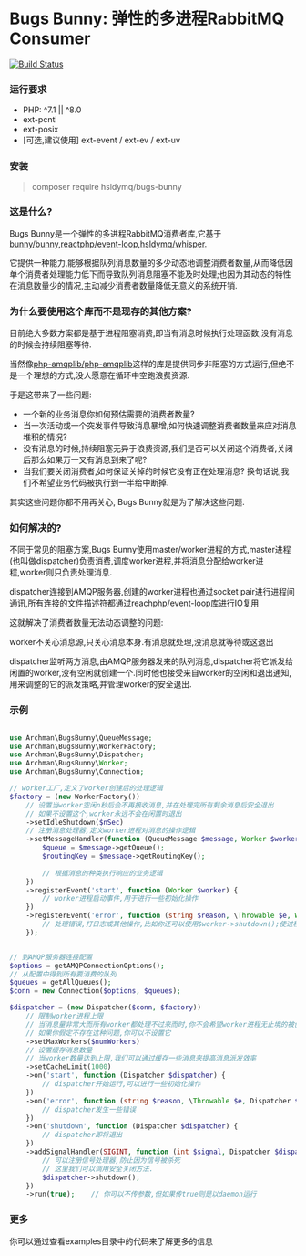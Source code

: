 # Bugs Bunny: 弹性的多进程RabbitMQ Consumer
[![Build Status](https://app.travis-ci.com/hsldymq/bugs-bunny.svg?branch=master)](https://app.travis-ci.com/hsldymq/bugs-bunny)

### 运行要求
* PHP: ^7.1 || ^8.0
* ext-pcntl
* ext-posix
* [可选,建议使用] ext-event / ext-ev / ext-uv

### 安装
> composer require hsldymq/bugs-bunny

### 这是什么?
Bugs Bunny是一个弹性的多进程RabbitMQ消费者库,它基于[bunny/bunny](https://github.com/jakubkulhan/bunny),[reactphp/event-loop](https://github.com/reactphp/event-loop),[hsldymq/whisper](https://github.com/hsldymq/whisper).

它提供一种能力,能够根据队列消息数量的多少动态地调整消费者数量,从而降低因单个消费者处理能力低下而导致队列消息阻塞不能及时处理;也因为其动态的特性在消息数量少的情况,主动减少消费者数量降低无意义的系统开销.

### 为什么要使用这个库而不是现存的其他方案?
目前绝大多数方案都是基于进程阻塞消费,即当有消息时候执行处理函数,没有消息的时候会持续阻塞等待.

当然像[php-amqplib/php-amqplib](https://github.com/php-amqplib/php-amqplib)这样的库是提供同步非阻塞的方式运行,但绝不是一个理想的方式,没人愿意在循环中空跑浪费资源.

于是这带来了一些问题:

* 一个新的业务消息你如何预估需要的消费者数量?
* 当一次活动或一个突发事件导致消息暴增,如何快速调整消费者数量来应对消息堆积的情况?
* 没有消息的时候,持续阻塞无异于浪费资源,我们是否可以关闭这个消费者,关闭后那么如果万一又有消息到来了呢?
* 当我们要关闭消费者,如何保证关掉的时候它没有正在处理消息? 换句话说,我们不希望业务代码被执行到一半给中断掉.

其实这些问题你都不用再关心, Bugs Bunny就是为了解决这些问题.

### 如何解决的?
不同于常见的阻塞方案,Bugs Bunny使用master/worker进程的方式,master进程(也叫做dispatcher)负责消费,调度worker进程,并将消息分配给worker进程,worker则只负责处理消息.

dispatcher连接到AMQP服务器,创建的worker进程也通过socket pair进行进程间通讯,所有连接的文件描述符都通过reachphp/event-loop库进行IO复用

这就解决了消费者数量无法动态调整的问题:

worker不关心消息源,只关心消息本身.有消息就处理,没消息就等待或这退出

dispatcher监听两方消息,由AMQP服务器发来的队列消息,dispatcher将它派发给闲置的worker,没有空闲就创建一个.同时他也接受来自worker的空闲和退出通知,用来调整的它的派发策略,并管理worker的安全退出.

### 示例
```php

use Archman\BugsBunny\QueueMessage;
use Archman\BugsBunny\WorkerFactory;
use Archman\BugsBunny\Dispatcher;
use Archman\BugsBunny\Worker;
use Archman\BugsBunny\Connection;

// worker工厂,定义了worker创建后的处理逻辑
$factory = (new WorkerFactory())
    // 设置当worker空闲n秒后会不再接收消息,并在处理完所有剩余消息后安全退出
    // 如果不设置这个,worker永远不会在闲置时退出
    ->setIdleShutdown($nSec)
    // 注册消息处理器,定义worker进程对消息的操作逻辑
    ->setMessageHandler(function (QueueMessage $message, Worker $worker) {
        $queue = $message->getQueue();
        $routingKey = $message->getRoutingKey();
        
        // 根据消息的种类执行响应的业务逻辑
    })
    ->registerEvent('start', function (Worker $worker) {
        // worker进程启动事件,用于进行一些初始化操作
    })
    ->registerEvent('error', function (string $reason, \Throwable $e, Worker $worker) {
        // 处理错误,打日志或其他操作,比如你还可以使用$worker->shutdown();使进程安全退出
    });


// 到AMQP服务器连接配置
$options = getAMQPConnectionOptions(); 
// 从配置中得到所有要消费的队列
$queues = getAllQueues();
$conn = new Connection($options, $queues);

$dispatcher = (new Dispatcher($conn, $factory))
    // 限制worker进程上限
    // 当消息量非常大而所有worker都处理不过来而时,你不会希望worker进程无止境的被创建的
    // 如果你假定不存在这种问题,你可以不设置它
    ->setMaxWorkers($numWorkers)
    // 设置缓存消息数量
    // 当worker数量达到上限,我们可以通过缓存一些消息来提高消息派发效率
    ->setCacheLimit(1000)
    ->on('start', function (Dispatcher $dispatcher) {
        // dispatcher开始运行,可以进行一些初始化操作
    })
    ->on('error', function (string $reason, \Throwable $e, Dispatcher $dispatcher) {
        // dispatcher发生一些错误
    })
    ->on('shutdown', function (Dispatcher $dispatcher) {
        // dispatcher即将退出
    })
    ->addSignalHandler(SIGINT, function (int $signal, Dispatcher $dispatcher) {
        // 可以注册信号处理器,防止因为信号被杀死
        // 这里我们可以调用安全关闭方法.
        $dispatcher->shutdown();
    })
    ->run(true);    // 你可以不传参数,但如果传true则是以daemon运行
```

### 更多
你可以通过查看examples目录中的代码来了解更多的信息